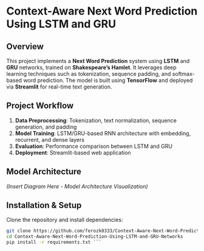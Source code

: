 # Context-Aware Next Word Prediction Using LSTM and GRU

## Overview
This project implements a **Next Word Prediction** system using **LSTM** and **GRU** networks, trained on **Shakespeare’s Hamlet**. It leverages deep learning techniques such as tokenization, sequence padding, and softmax-based word prediction. The model is built using **TensorFlow** and deployed via **Streamlit** for real-time text generation.

## Project Workflow  
1. **Data Preprocessing**: Tokenization, text normalization, sequence generation, and padding  
2. **Model Training**: LSTM/GRU-based RNN architecture with embedding, recurrent, and dense layers  
3. **Evaluation**: Performance comparison between LSTM and GRU  
4. **Deployment**: Streamlit-based web application  

## Model Architecture  
*(Insert Diagram Here - Model Architecture Visualization)*  

## Installation & Setup  
Clone the repository and install dependencies:

```bash
git clone https://github.com/ferozk0333/Context-Aware-Next-Word-Prediction-Using-LSTM-and-GRU-Networks.git
cd Context-Aware-Next-Word-Prediction-Using-LSTM-and-GRU-Networks
pip install -r requirements.txt ```


